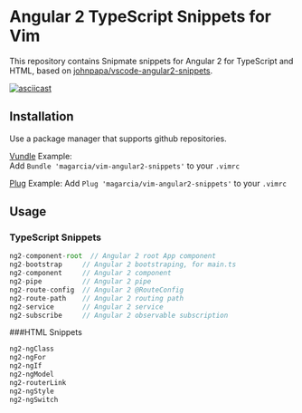 # Angular 2 TypeScript Snippets for Vim

This repository contains Snipmate snippets for Angular 2 for TypeScript and HTML, based on [johnpapa/vscode-angular2-snippets](https://github.com/johnpapa/vscode-angular2-snippets).

[![asciicast](https://asciinema.org/a/0gxjtfnlpvx25ads44e8d7h3s.png)](https://asciinema.org/a/0gxjtfnlpvx25ads44e8d7h3s)

## Installation

Use a package manager that supports github repositories.

[Vundle](https://github.com/gmarik/Vundle.vim) Example:  
Add `Bundle 'magarcia/vim-angular2-snippets'` to your `.vimrc`

[Plug](https://github.com/junegunn/vim-plug) Example:
Add `Plug 'magarcia/vim-angular2-snippets'` to your `.vimrc`

## Usage

### TypeScript Snippets
```typescript
ng2-component-root  // Angular 2 root App component
ng2-bootstrap     // Angular 2 bootstraping, for main.ts
ng2-component     // Angular 2 component
ng2-pipe          // Angular 2 pipe
ng2-route-config  // Angular 2 @RouteConfig
ng2-route-path    // Angular 2 routing path
ng2-service       // Angular 2 service
ng2-subscribe     // Angular 2 observable subscription
```

###HTML Snippets
```html
ng2-ngClass
ng2-ngFor
ng2-ngIf
ng2-ngModel
ng2-routerLink
ng2-ngStyle
ng2-ngSwitch
```
